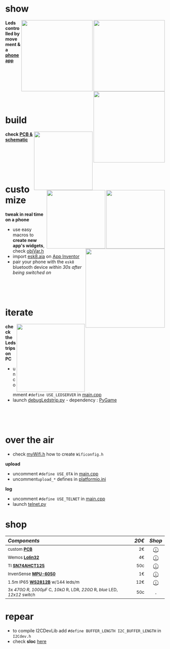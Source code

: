 # show
<img src="https://media.giphy.com/media/IhCHKo42Hx7WFkRmzQ/giphy.gif" height="225" align="right">
<img src="https://media.giphy.com/media/fY5xLxGayUptPZuTfG/giphy.gif" height="225" align="right">
<img src="https://media.giphy.com/media/RfYtkG17dUJyVmbPet/giphy.gif" height="225" align="right">

**Leds controlled by movement & a [phone app](https://github.com/sebdelsol/esk8-ledstrip/blob/master/README.md#Customize)**
<p>&nbsp;</p> <p>&nbsp;</p> <p>&nbsp;</p> <p>&nbsp;</p>

# build
[<img src="https://i.imgur.com/fsrZ5Zs.jpg" height="185" align="right">](https://easyeda.com/seb.morin/esk8) 
[<img src="https://i.imgur.com/bn5Pk2N.jpg" height="185" align="right">](https://easyeda.com/seb.morin/esk8)
[<img src="https://image.easyeda.com/histories/aaf838e4a54c468f9502dc529522ac38.png" height="185" align="right">](https://easyeda.com/seb.morin/esk8)

**check [PCB & schematic](https://easyeda.com/seb.morin/esk8)**
<p>&nbsp;</p> <p>&nbsp;</p> <p>&nbsp;</p>

# customize
<img src="https://media.giphy.com/media/TfFm0aNsc1LnWPsiab/giphy.gif" height="250" align="right">

**tweak in real time on a phone**
* use easy macros to **create new app's widgets**, check [objVar.h](https://github.com/sebdelsol/esk8-ledstrip/blob/cfee2ca77b1fcf0d9df5d271e498db0bf86edbf7/include/objVar.h#L96)
* import [esk8.aia](https://github.com/sebdelsol/esk8-ledstrip/blob/master/Esk8.aia) on [App Inventor](http://ai2.appinventor.mit.edu/)
* pair your phone with the `esk8` bluetooth device *within 30s after being switched on*
<p>&nbsp;</p>  <p>&nbsp;</p>  

# iterate
<img src="https://media.giphy.com/media/eJFgXPfn9yUhgEfCkM/giphy.gif" height="215" align="right">

**check the Ledstrips on PC**
* uncomment `#define USE_LEDSERVER` in [main.cpp](https://github.com/sebdelsol/esk8-ledstrip/blob/870b272afb6b136938d0b67caa385b4bf29b96c0/src/main.cpp#L4) 
* launch [debugLedstrip.py](https://github.com/sebdelsol/esk8-ledstrip/blob/master/debugLedstrip.py) - dependency : [PyGame](https://www.pygame.org)

<p>&nbsp;</p>  <p>&nbsp;</p> 

# over the air
* check [myWifi.h](https://github.com/sebdelsol/esk8-ledstrip/blob/cfee2ca77b1fcf0d9df5d271e498db0bf86edbf7/include/myWifi.h#L8) how to create `Wificonfig.h` 

**upload**
* uncomment `#define USE_OTA` in [main.cpp](https://github.com/sebdelsol/esk8-ledstrip/blob/870b272afb6b136938d0b67caa385b4bf29b96c0/src/main.cpp#L2) 
* uncomment`upload_*` defines in [platformio.ini](https://github.com/sebdelsol/esk8-ledstrip/blob/d1ec9845f7aaaaa8174fc5b309df723bf2c1d1d1/platformio.ini#L25-27)

**log**
* uncomment `#define USE_TELNET` in [main.cpp](https://github.com/sebdelsol/esk8-ledstrip/blob/870b272afb6b136938d0b67caa385b4bf29b96c0/src/main.cpp#L3) 
* launch [telnet.py](https://github.com/sebdelsol/esk8-ledstrip/blob/master/telnet.py)

# shop
*Components* | *20€* | *Shop*
:---| ---: | :---:
<sub>custom **[PCB](https://easyeda.com/seb.morin/esk8)**| <sub>2€</sub>| [ⓘ](https://easyeda.com/seb.morin/esk8)</sub>
<sub> Wemos **[Lolin32](https://www.espressif.com/sites/default/files/documentation/esp32-wroom-32_datasheet_en.pdf)**</sub>| <sub>4€</sub> | [ⓘ](https://www.aliexpress.com/wholesale?catId=0&SearchText=lolin32)
<sub> TI **[SN74AHCT125](https://www.ti.com/product/SN74AHCT125)** </sub>| <sub>50c</sub> | [ⓘ](https://www.ebay.com/sch/i.html?_nkw=SN74AHCT125)
<sub> InvenSense **[MPU-6050](https://invensense.tdk.com/products/motion-tracking/6-axis/mpu-6050/)** </sub>| <sub>1€</sub> | [ⓘ](https://www.aliexpress.com/wholesale?catId=0&SearchText=mpu-6050)
<sub>1.5m IP65 **[WS2812B](https://cdn-shop.adafruit.com/datasheets/WS2812B.pdf)** w/144 leds/m </sub>| <sub>12€</sub> | [ⓘ](https://www.aliexpress.com/wholesale?catId=0&SearchText=ws2812b+ip67)
<sub>3x *470Ω R*, *1000μF* C, *10kΩ* R, LDR, *220Ω* R, *blue* LED, *12x12* switch</sub>| <sub>50c</sub> | .

# repear
* to compile I2CDevLib add `#define BUFFER_LENGTH I2C_BUFFER_LENGTH` in `I2Cdev.h`
* check **sloc** [here](https://api.codetabs.com/v1/loc/?github=sebdelsol/esk8-ledstrip)
